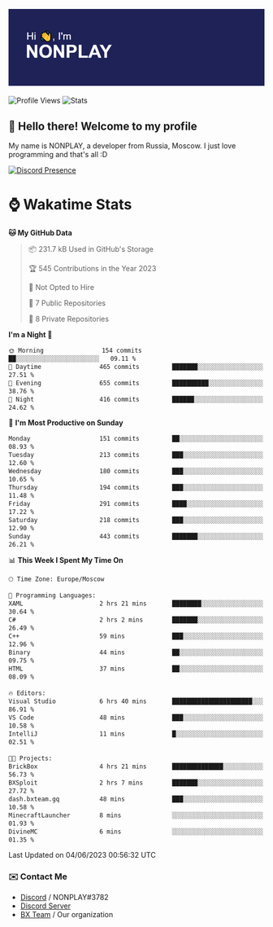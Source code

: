 ![Discord Presence](./header.png)
<br></br>
![Profile Views](https://komarev.com/ghpvc/?username=NONPLAYT&color=blue&style=for-the-badge)
![Stats](https://img.shields.io/badge/0%25-OPTIMIZED-orange?style=for-the-badge)


## :wave: Hello there! Welcome to my profile

My name is NONPLAY, a developer from Russia, Moscow. I just love programming and that's all :D

[![Discord Presence](https://lanyard.cnrad.dev/api/597087584090587177)](https://discord.com/users/597087584090587177) 

# ⌚ Wakatime Stats

<!--START_SECTION:waka-->
**🐱 My GitHub Data** 

> 📦 231.7 kB Used in GitHub's Storage 
 > 
> 🏆 545 Contributions in the Year 2023
 > 
> 🚫 Not Opted to Hire
 > 
> 📜 7 Public Repositories 
 > 
> 🔑 8 Private Repositories 
 > 
**I'm a Night 🦉** 

```text
🌞 Morning                154 commits         ██░░░░░░░░░░░░░░░░░░░░░░░   09.11 % 
🌆 Daytime                465 commits         ███████░░░░░░░░░░░░░░░░░░   27.51 % 
🌃 Evening                655 commits         ██████████░░░░░░░░░░░░░░░   38.76 % 
🌙 Night                  416 commits         ██████░░░░░░░░░░░░░░░░░░░   24.62 % 
```
📅 **I'm Most Productive on Sunday** 

```text
Monday                   151 commits         ██░░░░░░░░░░░░░░░░░░░░░░░   08.93 % 
Tuesday                  213 commits         ███░░░░░░░░░░░░░░░░░░░░░░   12.60 % 
Wednesday                180 commits         ███░░░░░░░░░░░░░░░░░░░░░░   10.65 % 
Thursday                 194 commits         ███░░░░░░░░░░░░░░░░░░░░░░   11.48 % 
Friday                   291 commits         ████░░░░░░░░░░░░░░░░░░░░░   17.22 % 
Saturday                 218 commits         ███░░░░░░░░░░░░░░░░░░░░░░   12.90 % 
Sunday                   443 commits         ███████░░░░░░░░░░░░░░░░░░   26.21 % 
```


📊 **This Week I Spent My Time On** 

```text
🕑︎ Time Zone: Europe/Moscow

💬 Programming Languages: 
XAML                     2 hrs 21 mins       ████████░░░░░░░░░░░░░░░░░   30.64 % 
C#                       2 hrs 2 mins        ███████░░░░░░░░░░░░░░░░░░   26.49 % 
C++                      59 mins             ███░░░░░░░░░░░░░░░░░░░░░░   12.96 % 
Binary                   44 mins             ██░░░░░░░░░░░░░░░░░░░░░░░   09.75 % 
HTML                     37 mins             ██░░░░░░░░░░░░░░░░░░░░░░░   08.09 % 

🔥 Editors: 
Visual Studio            6 hrs 40 mins       ██████████████████████░░░   86.91 % 
VS Code                  48 mins             ███░░░░░░░░░░░░░░░░░░░░░░   10.58 % 
IntelliJ                 11 mins             █░░░░░░░░░░░░░░░░░░░░░░░░   02.51 % 

🐱‍💻 Projects: 
BrickBox                 4 hrs 21 mins       ██████████████░░░░░░░░░░░   56.73 % 
BXSploit                 2 hrs 7 mins        ███████░░░░░░░░░░░░░░░░░░   27.72 % 
dash.bxteam.gq           48 mins             ███░░░░░░░░░░░░░░░░░░░░░░   10.58 % 
MinecraftLauncher        8 mins              ░░░░░░░░░░░░░░░░░░░░░░░░░   01.93 % 
DivineMC                 6 mins              ░░░░░░░░░░░░░░░░░░░░░░░░░   01.35 % 
```


 Last Updated on 04/06/2023 00:56:32 UTC
<!--END_SECTION:waka-->

### ✉️ Contact Me

- [Discord](https://discord.com/users/597087584090587177) / NONPLAY#3782
- [Discord Server](https://discord.gg/p7cxhw7E2M)
- [BX Team](https://github.com/BX-Team) / Our organization
